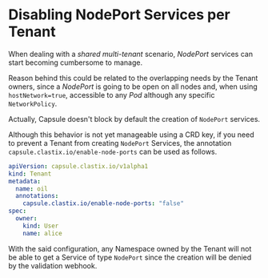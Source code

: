 # Disabling NodePort Services per Tenant

When dealing with a _shared multi-tenant_ scenario, _NodePort_ services can start becoming cumbersome to manage.

Reason behind this could be related to the overlapping needs by the Tenant owners, since a _NodePort_ is going to be open on all nodes and, when using `hostNetwork=true`, accessible to any _Pod_ although any specific `NetworkPolicy`.

Actually, Capsule doesn't block by default the creation of `NodePort` services.

Although this behavior is not yet manageable using a CRD key, if you need to prevent a Tenant from creating `NodePort` Services, the annotation `capsule.clastix.io/enable-node-ports` can be used as follows.

```yaml
apiVersion: capsule.clastix.io/v1alpha1
kind: Tenant
metadata:
  name: oil
  annotations:
    capsule.clastix.io/enable-node-ports: "false"
spec:
  owner:
    kind: User
    name: alice
```

With the said configuration, any Namespace owned by the Tenant will not be able to get a Service of type `NodePort` since the creation will be denied by the validation webhook.
